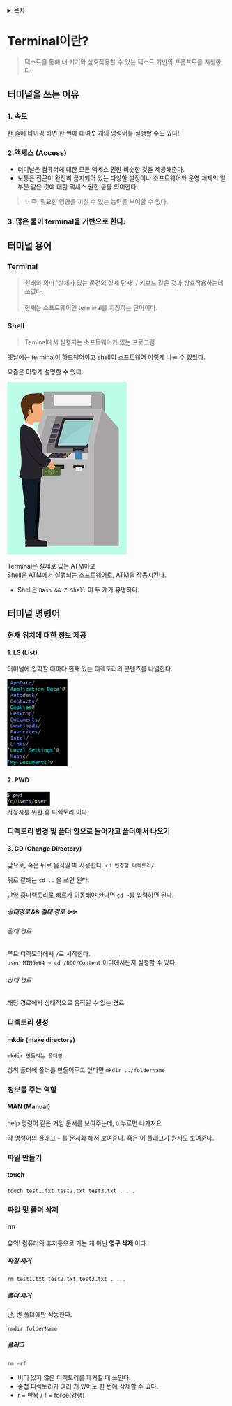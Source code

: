 <details>
<summary>목차</summary>

- [Terminal이란?](#terminal---)
  * [터미널을 쓰는 이유](#----------)
    + [1. 속도](#1---)
    + [2.액세스 (Access)](#2-----access-)
    + [3. 많은 툴이 terminal을 기반으로 한다.](#3-------terminal---------)
  * [터미널 용어](#------)
    + [Terminal](#terminal)
    + [Shell](#shell)
  * [터미널 명령어](#-------)
    + [현재 위치에 대한 정보 제공](#---------------)
      - [1. LS (List)](#1-ls--list-)
      - [2. PWD](#2-pwd)
    + [디렉토리 변경 및 폴더 안으로 들어가고 폴더에서 나오기](#------------------------------)
      - [3. CD (Change Directory)](#3-cd--change-directory-)
        * [상대경로 && 절대 경로 ✨✨](#----------------)
          + [절대 경로](#-----)
          + [상대 경로](#-----)
    + [디렉토리 생성](#-------)
      - [mkdir (make directory)](#mkdir--make-directory-)
    + [정보를 주는 역할](#---------)
      - [MAN (Manual)](#man--manual-)
    + [파일 만들기](#------)
      - [touch](#touch)
    + [파일 및 폴더 삭제](#----------)
      - [rm](#rm)
        * [파일 제거](#-----)
        * [폴더 제거](#-----)
        * [플러그](#---)

</details>

# Terminal이란?
> 텍스트를 통해 내 기기와 상호작용할 수 있는 텍스트 기반의 프롬프트를 지칭한다.

## 터미널을 쓰는 이유
### 1. 속도
한 줄에 타이핑 하면 한 번에 대여섯 개의 명령어를 실행할 수도 있다!
### 2.액세스 (Access)
- 터미널은 컴퓨터에 대한 모든 액세스 권한 비슷한 것을 제공해준다.
- 보통은 접근이 완전히 금지되어 있는 다양한 설정이나 소프트웨어와 운영 체제의 일부분 같은 것에 대한 액세스 권한 등을 의미한다.
> ✨ 즉, 필요한 영향을 끼칠 수 있는 능력을 부여할 수 있다. 
### 3. 많은 툴이 terminal을 기반으로 한다.

## 터미널 용어
### Terminal
> 원래의 의미 '실체가 있는 물건의 실제 단자' / 키보드 같은 것과 상호작용하는데 쓰였다.
> <br><br> 현재는 소프트웨어인 terminal를 지칭하는 단어이다.
### Shell
> Teminal에서 실행되는 소프트웨어가 있는 프로그램

옛날에는 terminal이 하드웨어이고 shell이 소프트웨어 이렇게 나눌 수 있었다.

요즘은 이렇게 설명할 수 있다.

![](images/2023-05-19-18-03-45.png)

Terminal은 실제로 있는 ATM이고 
<br>Shell은 ATM에서 실행되는 소프트웨어로, ATM을 작동시킨다.

- Shell은 `Bash && Z Shell` 이 두 개가 유명하다.

## 터미널 명령어
### 현재 위치에 대한 정보 제공
#### 1. LS (List)
터미널에 입력할 때마다 현재 있는 디렉토리의 콘텐츠를 나열한다.

![](images/2023-05-19-18-18-13.png)

#### 2. PWD
![](images/2023-05-19-18-18-32.png)
<br>사용자를 위한 홈 디렉토리 이다.

### 디렉토리 변경 및 폴더 안으로 들어가고 폴더에서 나오기
#### 3. CD (Change Directory)
앞으로, 혹은 뒤로 움직일 때 사용한다.
`cd 변경할 디렉토리/`

뒤로 갈떄는 `cd ..` 을 쓰면 된다.

만약 홈디렉토리로 빠르게 이동해야 한다면 `cd ~`를 입력하면 된다.

##### 상대경로 && 절대 경로 ✨✨
###### 절대 경로
루트 디렉토리에서 `/`로 시작한다. <br>
`user MINGW64 ~ cd /DDC/Content`
어디에서든지 실행할 수 있다.

###### 상대 경로
해당 경로에서 상대적으로 움직일 수 있는 경로

### 디렉토리 생성
#### mkdir (make directory)
`mkdir 만들려는 폴더명`

상위 폴더에 폴더를 만들어주고 싶다면
`mkdir ../folderName`

### 정보를 주는 역할
#### MAN (Manual)
help 명령어 같은 거임 
문서를 보여주는데, `Q` 누르면 나가져요

각 명령어의 플래그 `-` 를 문서화 해서 보여준다. 혹은 이 플래그가 뭔지도 보여준다.

### 파일 만들기
#### touch
`touch test1.txt test2.txt test3.txt . . .`

### 파일 및 폴더 삭제
#### rm 
유의! 컴퓨터의 휴지통으로 가는 게 아닌 **영구 삭제** 이다.
##### 파일 제거
`rm test1.txt test2.txt test3.txt . . .`
##### 폴더 제거
단, 빈 폴더에만 작동한다.

`rmdir folderName`

##### 플러그
`rm -rf` <br>
- 비어 있지 않은 디렉토리를 제거할 때 쓰인다.
- 중첩 디렉토리가 여러 개 있어도 한 번에 삭제할 수 있다.
- r = 반복 / f = force(강행)